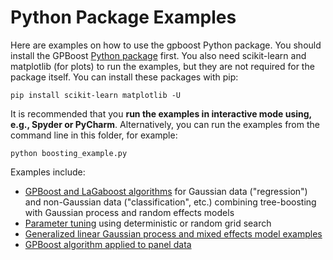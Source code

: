 Python Package Examples
=======================

Here are examples on how to use the gpboost Python package. You should install the GPBoost [Python package](https://github.com/fabsig/GPBoost/tree/master/python-package) first. You also need scikit-learn and matplotlib (for plots) to run the examples, but they are not required for the package itself. You can install these packages with pip:

```
pip install scikit-learn matplotlib -U
```

It is recommended that you **run the examples in interactive mode using, e.g., Spyder or PyCharm**. Alternatively, you can run the examples from the command line in this folder, for example:

```
python boosting_example.py
```

Examples include:

  * [GPBoost and LaGaboost algorithms](https://github.com/fabsig/GPBoost/tree/master/examples/python-guide/GPBoost_algorithm.py) for Gaussian data ("regression") and non-Gaussian data ("classification", etc.) combining tree-boosting with Gaussian process and random effects models
  * [Parameter tuning](https://github.com/fabsig/GPBoost/tree/master/examples/python-guide/parameter_tuning.py) using deterministic or random grid search
  * [Generalized linear Gaussian process and mixed effects model examples](https://github.com/fabsig/GPBoost/tree/master/examples/python-guide/generalized_linear_Gaussian_process_mixed_effects_models.py)
  * [GPBoost algorithm applied to panel data](https://github.com/fabsig/GPBoost/tree/master/examples/python-guide/panel_data_example.py)

